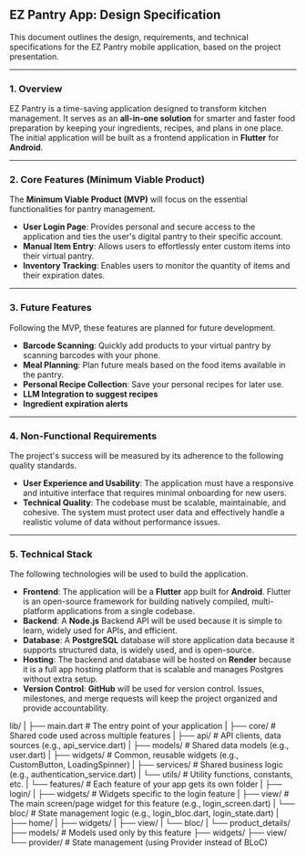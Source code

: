 ## EZ Pantry App: Design Specification

This document outlines the design, requirements, and technical specifications for the EZ Pantry mobile application, based on the project presentation.

---

### 1. Overview

EZ Pantry is a time-saving application designed to transform kitchen management. It serves as an **all-in-one solution** for smarter and faster food preparation by keeping your ingredients, recipes, and plans in one place. The initial application will be built as a frontend application in **Flutter** for **Android**.

---

### 2. Core Features (Minimum Viable Product)

The **Minimum Viable Product (MVP)** will focus on the essential functionalities for pantry management.

* **User Login Page**: Provides personal and secure access to the application and ties the user's digital pantry to their specific account.
* **Manual Item Entry**: Allows users to effortlessly enter custom items into their virtual pantry.
* **Inventory Tracking**: Enables users to monitor the quantity of items and their expiration dates.

---

### 3. Future Features

Following the MVP, these features are planned for future development.

* **Barcode Scanning**: Quickly add products to your virtual pantry by scanning barcodes with your phone.
* **Meal Planning**: Plan future meals based on the food items available in the pantry.
* **Personal Recipe Collection**: Save your personal recipes for later use.
* **LLM Integration to suggest recipes**
* **Ingredient expiration alerts**

---

### 4. Non-Functional Requirements

The project's success will be measured by its adherence to the following quality standards.

* **User Experience and Usability**: The application must have a responsive and intuitive interface that requires minimal onboarding for new users.
* **Technical Quality**: The codebase must be scalable, maintainable, and cohesive. The system must protect user data and effectively handle a realistic volume of data without performance issues.

---

### 5. Technical Stack

The following technologies will be used to build the application.

* **Frontend**: The application will be a **Flutter** app built for **Android**. Flutter is an open-source framework for building natively compiled, multi-platform applications from a single codebase.
* **Backend**: A **Node.js** Backend API will be used because it is simple to learn, widely used for APIs, and efficient.
* **Database**: A **PostgreSQL** database will store application data because it supports structured data, is widely used, and is open-source.
* **Hosting**: The backend and database will be hosted on **Render** because it is a full app hosting platform that is scalable and manages Postgres without extra setup.
* **Version Control**: **GitHub** will be used for version control. Issues, milestones, and merge requests will keep the project organized and provide accountability.



lib/
|
├── main.dart             # The entry point of your application
|
├── core/                 # Shared code used across multiple features
|   ├── api/              # API clients, data sources (e.g., api_service.dart)
|   ├── models/           # Shared data models (e.g., user.dart)
|   ├── widgets/          # Common, reusable widgets (e.g., CustomButton, LoadingSpinner)
|   ├── services/         # Shared business logic (e.g., authentication_service.dart)
|   └── utils/            # Utility functions, constants, etc.
|
└── features/             # Each feature of your app gets its own folder
    |
    ├── login/
    |   ├── widgets/      # Widgets specific to the login feature
    |   ├── view/         # The main screen/page widget for this feature (e.g., login_screen.dart)
    |   └── bloc/         # State management logic (e.g., login_bloc.dart, login_state.dart)
    |
    ├── home/
    |   ├── widgets/
    |   ├── view/
    |   └── bloc/
    |
    └── product_details/
        ├── models/       # Models used only by this feature
        ├── widgets/
        ├── view/
        └── provider/     # State management (using Provider instead of BLoC)
